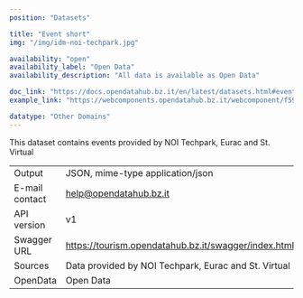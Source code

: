 ```yaml
---
position: "Datasets"

title: "Event short"
img: "/img/idm-noi-techpark.jpg"

availability: "open"
availability_label: "Open Data"
availability_description: "All data is available as Open Data"

doc_link: "https://docs.opendatahub.bz.it/en/latest/datasets.html#eventshort-dataset"
example_link: "https://webcomponents.opendatahub.bz.it/webcomponent/f594de36-0136-4c27-a0e6-570fa7014129"

datatype: "Other Domains"
---
```


This dataset contains events provided by NOI Techpark, Eurac and St. Virtual

|                |                                                                |
| :------------- | -------------------------------------------------------------- |
| Output         | JSON, mime-type application/json                               |
| E-mail contact | help@opendatahub.bz.it                                         |
| API version    | v1                                                             |
| Swagger URL    | https://tourism.opendatahub.bz.it/swagger/index.html#/EventShort |
| Sources        | Data provided by NOI Techpark, Eurac and St. Virtual           |
| OpenData       | Open Data                                                      |
